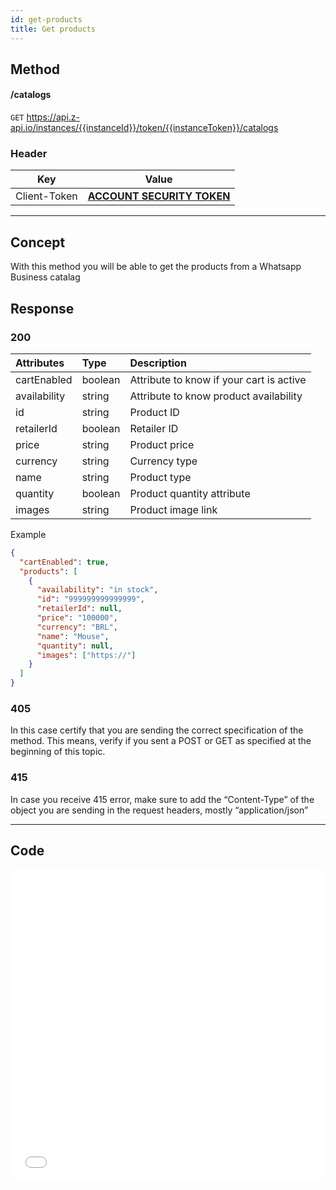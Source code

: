 ```yaml
---
id: get-products
title: Get products 
---
```


## Method

#### /catalogs

`GET` https://api.z-api.io/instances/{{instanceId}}/token/{{instanceToken}}/catalogs

### Header

|      Key       |            Value            |
| :------------: |     :-----------------:     |
|  Client-Token  | **[ACCOUNT SECURITY TOKEN](../security/client-token)** |

---

## Concept

With this method you will be able to get the products from a Whatsapp Business catalag 



## Response

### 200

| Attributes    | Type    | Description                                        |
| :----------- | :------ | :----------------------------------------------- |
| cartEnabled  | boolean | Attribute to know if your cart is active     |
| availability | string  | Attribute to know product availability  |
| id           | string  | Product ID                                    |
| retailerId   | boolean | Retailer ID                                  |
| price        | string  | Product price                                |
| currency     | string  | Currency type                                    |
| name         | string  | Product type                                  |
| quantity     | boolean | Product quantity attribute                 |
| images       | string  | Product image link                         |

Example 

```json
{
  "cartEnabled": true,
  "products": [
    {
      "availability": "in stock",
      "id": "999999999999999",
      "retailerId": null,
      "price": "100000",
      "currency": "BRL",
      "name": "Mouse",
      "quantity": null,
      "images": ["https://"]
    }
  ]
}
```

### 405

In this case certify that you are sending the correct specification of the method. This means, verify if you sent a POST or GET as specified at the beginning of this topic.

### 415

In case you receive 415 error, make sure to add the “Content-Type” of the object you are sending in the request headers, mostly “application/json”

---

## Code

<iframe src="//api.apiembed.com/?source=https://raw.githubusercontent.com/Z-API/z-api-docs/main/json-examples/get-products.json&targets=all" frameborder="0" scrolling="no" width="100%" height="500px" seamless></iframe>
